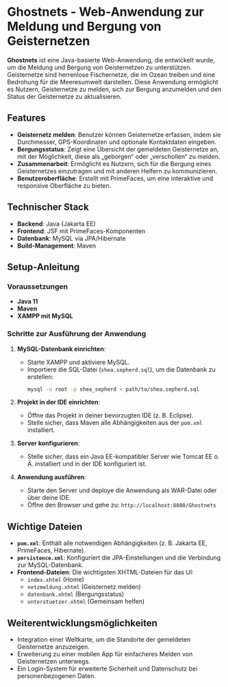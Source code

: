 # Ghostnets - Web-Anwendung zur Meldung und Bergung von Geisternetzen

**Ghostnets** ist eine Java-basierte Web-Anwendung, die entwickelt wurde, um die Meldung und Bergung von Geisternetzen zu unterstützen. Geisternetze sind herrenlose Fischernetze, die im Ozean treiben und eine Bedrohung für die Meeresumwelt darstellen. Diese Anwendung ermöglicht es Nutzern, Geisternetze zu melden, sich zur Bergung anzumelden und den Status der Geisternetze zu aktualisieren.

## Features
- **Geisternetz melden**: Benutzer können Geisternetze erfassen, indem sie Durchmesser, GPS-Koordinaten und optionale Kontaktdaten eingeben.
- **Bergungsstatus**: Zeigt eine Übersicht der gemeldeten Geisternetze an, mit der Möglichkeit, diese als „geborgen“ oder „verschollen“ zu melden.
- **Zusammenarbeit**: Ermöglicht es Nutzern, sich für die Bergung eines Geisternetzes einzutragen und mit anderen Helfern zu kommunizieren.
- **Benutzeroberfläche**: Erstellt mit PrimeFaces, um eine interaktive und responsive Oberfläche zu bieten.

## Technischer Stack
- **Backend**: Java (Jakarta EE)
- **Frontend**: JSF mit PrimeFaces-Komponenten
- **Datenbank**: MySQL via JPA/Hibernate
- **Build-Management**: Maven

## Setup-Anleitung

### Voraussetzungen
- **Java 11**
- **Maven**
- **XAMPP mit MySQL**

### Schritte zur Ausführung der Anwendung

1. **MySQL-Datenbank einrichten**:
   - Starte XAMPP und aktiviere MySQL.
   - Importiere die SQL-Datei (`shea.sepherd.sql`), um die Datenbank zu erstellen:
     ```bash
     mysql -u root -p shea_sepherd < path/to/shea.sepherd.sql
     ```

2. **Projekt in der IDE einrichten**:
   - Öffne das Projekt in deiner bevorzugten IDE (z. B. Eclipse).
   - Stelle sicher, dass Maven alle Abhängigkeiten aus der `pom.xml` installiert.

3. **Server konfigurieren**:
   - Stelle sicher, dass ein Java EE-kompatibler Server wie Tomcat EE o. Ä. installiert und in der IDE konfiguriert ist.

4. **Anwendung ausführen**:
   - Starte den Server und deploye die Anwendung als WAR-Datei oder über deine IDE.
   - Öffne den Browser und gehe zu: `http://localhost:8080/Ghostnets`

## Wichtige Dateien

- **`pom.xml`**: Enthält alle notwendigen Abhängigkeiten (z. B. Jakarta EE, PrimeFaces, Hibernate).
- **`persistence.xml`**: Konfiguriert die JPA-Einstellungen und die Verbindung zur MySQL-Datenbank.
- **Frontend-Dateien**: Die wichtigsten XHTML-Dateien für das UI:
  - `index.xhtml` (Home)
  - `netzmeldung.xhtml` (Geisternetz melden)
  - `datenbank.xhtml` (Bergungsstatus)
  - `unterstuetzer.xhtml` (Gemeinsam helfen)

## Weiterentwicklungsmöglichkeiten
- Integration einer Weltkarte, um die Standorte der gemeldeten Geisternetze anzuzeigen.
- Erweiterung zu einer mobilen App für einfacheres Melden von Geisternetzen unterwegs.
- Ein Login-System für erweiterte Sicherheit und Datenschutz bei personenbezogenen Daten.
